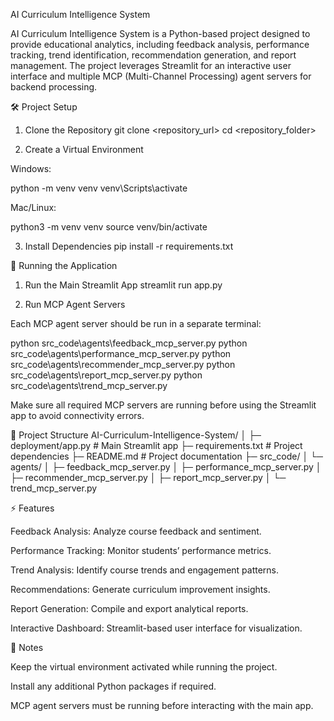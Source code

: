 AI Curriculum Intelligence System

AI Curriculum Intelligence System is a Python-based project designed to provide educational analytics, including feedback analysis, performance tracking, trend identification, recommendation generation, and report management. The project leverages Streamlit for an interactive user interface and multiple MCP (Multi-Channel Processing) agent servers for backend processing.

🛠️ Project Setup
1. Clone the Repository
git clone <repository_url>
cd <repository_folder>

2. Create a Virtual Environment

Windows:

python -m venv venv
venv\Scripts\activate


Mac/Linux:

python3 -m venv venv
source venv/bin/activate

3. Install Dependencies
pip install -r requirements.txt

🚀 Running the Application
1. Run the Main Streamlit App
streamlit run app.py

2. Run MCP Agent Servers

Each MCP agent server should be run in a separate terminal:

python src_code\agents\feedback_mcp_server.py
python src_code\agents\performance_mcp_server.py
python src_code\agents\recommender_mcp_server.py
python src_code\agents\report_mcp_server.py
python src_code\agents\trend_mcp_server.py


Make sure all required MCP servers are running before using the Streamlit app to avoid connectivity errors.

📁 Project Structure
AI-Curriculum-Intelligence-System/
│
├─ deployment/app.py       # Main Streamlit app
├─ requirements.txt        # Project dependencies
├─ README.md               # Project documentation
├─ src_code/
│   └─ agents/
│       ├─ feedback_mcp_server.py
│       ├─ performance_mcp_server.py
│       ├─ recommender_mcp_server.py
│       ├─ report_mcp_server.py
│       └─ trend_mcp_server.py

⚡ Features

Feedback Analysis: Analyze course feedback and sentiment.

Performance Tracking: Monitor students’ performance metrics.

Trend Analysis: Identify course trends and engagement patterns.

Recommendations: Generate curriculum improvement insights.

Report Generation: Compile and export analytical reports.

Interactive Dashboard: Streamlit-based user interface for visualization.

📌 Notes


Keep the virtual environment activated while running the project.

Install any additional Python packages if required.

MCP agent servers must be running before interacting with the main app.
